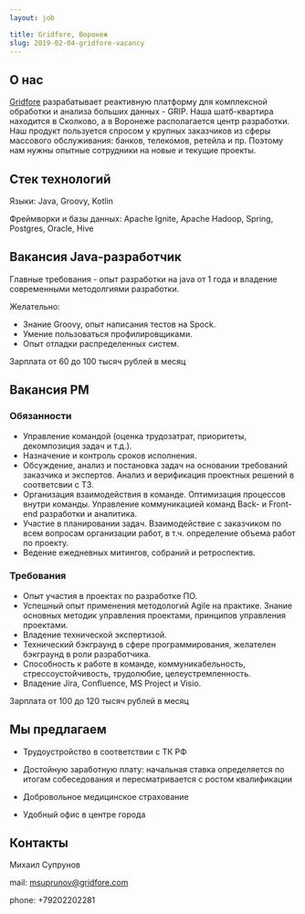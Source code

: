 ```yaml
---
layout: job

title: Gridfore, Воронеж
slug: 2019-02-04-gridfore-vacancy
---
```


## О нас
[Gridfore](https://gridfore.com/) разрабатывает реактивную платформу для комплексной обработки и анализа больших данных - GRIP. Наша шатб-квартира находится в Сколково, а в Воронеже располагается центр разработки.
Наш продукт пользуется спросом у крупных заказчиков из сферы массового обслуживания: банков, телекомов, ретейла и пр. Поэтому нам нужны опытные сотрудники на новые и текущие проекты. 

## Стек технологий
Языки: Java, Groovy, Kotlin

Фреймворки и базы данных: Apache Ignite, Apache Hadoop, Spring, Postgres, Oracle, Hive

## Вакансия Java-разработчик

Главные требования - опыт разработки на java от 1 года и владение современными методолгиями разработки.

Желательно: 
- Знание Groovy, опыт написания тестов на Spock.
- Умение пользоваться профилировщиками.
- Опыт отладки распределенных систем.

Зарплата от 60 до 100 тысяч рублей в месяц 

## Вакансия PM 

### Обязанности

- Управление командой (оценка трудозатрат, приоритеты, декомпозиция задач и т.д.).
- Назначение и контроль сроков исполнения.
- Обсуждение, анализ и постановка задач на основании требований заказчика и экспертов. Анализ и верификация проектных решений в соответсвии с ТЗ.
- Организация взаимодействия в команде. Оптимизация процессов внутри команды. Управление коммуникацией команд Back- и Front-end разработки и аналитика.
- Участие в планировании задач. Взаимодействие с заказчиком по всем вопросам организации работ, в т.ч. определение объема работ по проекту.
- Ведение ежедневных митингов, собраний и ретроспектив.

### Требования

- Опыт участия в проектах по разработке ПО.
- Успешный опыт применения методологий Agile на практике. Знание основных методик управления проектами, принципов управления проектами.
- Владение технической экспертизой.
- Технический бэкграунд в сфере программирования, желателен бэкграунд в роли разработчика.
- Способность к работе в команде, коммуникабельность, стрессоустойчивость, трудолюбие, целеустремленность.
- Владение Jira, Confluence, MS Project и Visio.

Зарплата от 100 до 120 тысяч рублей в месяц

## Мы предлагаем 

- Трудоустройство в соответствии с ТК РФ

- Достойную заработную плату: начальная ставка определяется по итогам собеседования и пересматривается с ростом квалификации

- Добровольное медицинское страхование

- Удобный офис в центре города


## Контакты

Михаил Супрунов 

mail: msuprunov@gridfore.com

phone: +79202202281
